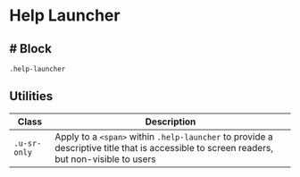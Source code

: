# Help Launcher

## # Block

`.help-launcher`

## Utilities

| Class        | Description                                                  |
| ------------ | ------------------------------------------------------------ |
| `.u-sr-only` | Apply to a `<span>` within `.help-launcher` to provide a descriptive title that is accessible to screen readers, but non-visible to users |

